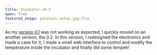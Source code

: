 ```yaml
---
title: Incubator v0.2
open: True
featured_image: personal-setup.jpg:flux
---
```


As my [version 0.1](incubator-v0-1.html) was not working as expected, I quickly moved on an another version, the 0.2. In this version, I redesigned the electronics and made a case for it, I made a small web interface to control and modify the temperature inside the incubator and finally did some tempeh!